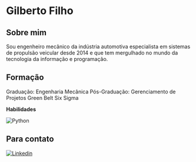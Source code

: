 # Gilberto Filho

## Sobre mim
Sou engenheiro mecânico da indústria automotiva especialista em sistemas de propulsão veicular desde 2014 e que tem mergulhado no mundo da tecnologia da informação e programação.

## Formação

Graduação: Engenharia Mecânica
Pós-Graduação: Gerenciamento de Projetos
Green Belt Six Sigma

**Habilidades**

![Python](https://img.shields.io/badge/Python-000?style=for-the-badge&logo=python)


## Para contato

[![Linkedin](https://img.shields.io/badge/LinkedIn-000?style=for-the-badge&logo=linkedin&logoColor=0E76A8)](https://www.linkedin.com/in/gilberto-filho-39929a86/)
